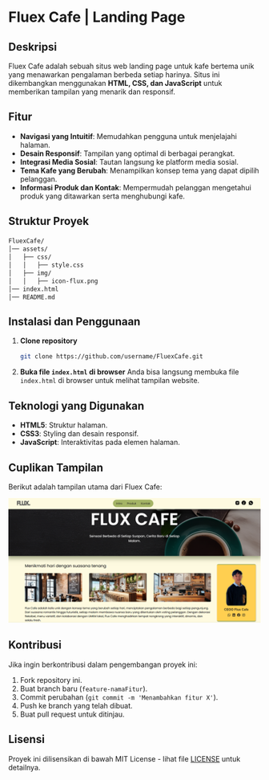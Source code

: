 # Fluex Cafe | Landing Page

## Deskripsi
Fluex Cafe adalah sebuah situs web landing page untuk kafe bertema unik yang menawarkan pengalaman berbeda setiap harinya. Situs ini dikembangkan menggunakan **HTML, CSS, dan JavaScript** untuk memberikan tampilan yang menarik dan responsif.

## Fitur
- **Navigasi yang Intuitif**: Memudahkan pengguna untuk menjelajahi halaman.
- **Desain Responsif**: Tampilan yang optimal di berbagai perangkat.
- **Integrasi Media Sosial**: Tautan langsung ke platform media sosial.
- **Tema Kafe yang Berubah**: Menampilkan konsep tema yang dapat dipilih pelanggan.
- **Informasi Produk dan Kontak**: Mempermudah pelanggan mengetahui produk yang ditawarkan serta menghubungi kafe.

## Struktur Proyek
```
FluexCafe/
│── assets/
│   ├── css/
│   │   ├── style.css
│   ├── img/
│   │   ├── icon-flux.png
│── index.html
│── README.md
```
## Instalasi dan Penggunaan
1. **Clone repository**
   ```sh
   git clone https://github.com/username/FluexCafe.git
   ```
2. **Buka file `index.html` di browser**
   Anda bisa langsung membuka file `index.html` di browser untuk melihat tampilan website.

## Teknologi yang Digunakan
- **HTML5**: Struktur halaman.
- **CSS3**: Styling dan desain responsif.
- **JavaScript**: Interaktivitas pada elemen halaman.

## Cuplikan Tampilan
Berikut adalah tampilan utama dari Fluex Cafe:

![Fluex Cafe](assets/img/image.png)

## Kontribusi
Jika ingin berkontribusi dalam pengembangan proyek ini:
1. Fork repository ini.
2. Buat branch baru (`feature-namaFitur`).
3. Commit perubahan (`git commit -m 'Menambahkan fitur X'`).
4. Push ke branch yang telah dibuat.
5. Buat pull request untuk ditinjau.

## Lisensi
Proyek ini dilisensikan di bawah MIT License - lihat file [LICENSE](LICENSE) untuk detailnya.

